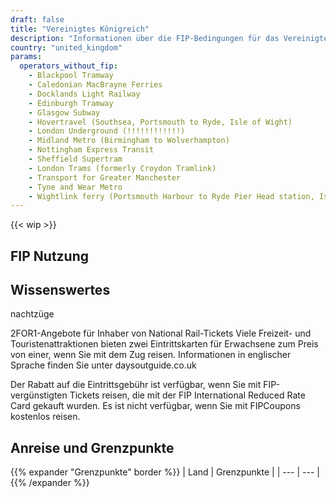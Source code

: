 ```yaml
---
draft: false
title: "Vereinigtes Königreich"
description: "Informationen über die FIP-Bedingungen für das Vereinigte Königreich und für welche Betreiber Vergünstigungen genutzt werden können."
country: "united_kingdom"
params:
  operators_without_fip:
    - Blackpool Tramway
    - Caledonian MacBrayne Ferries
    - Docklands Light Railway
    - Edinburgh Tramway
    - Glasgow Subway
    - Hovertravel (Southsea, Portsmouth to Ryde, Isle of Wight)
    - London Underground (!!!!!!!!!!!!)
    - Midland Metro (Birmingham to Wolverhampton)
    - Nottingham Express Transit
    - Sheffield Supertram
    - London Trams (formerly Croydon Tramlink)
    - Transport for Greater Manchester
    - Tyne and Wear Metro
    - Wightlink ferry (Portsmouth Harbour to Ryde Pier Head station, Isle of Wight)
---
```

<!-- UK ist ein bisschen anders. Hier gibt es keine Zugkategorien, sondern ganz viele Betreiber, bei den man gucken muss, ob FIP dort gilt. Daher ist es hier wahrscheinlich sinnvoll auch andere Betreiber aufzuführen ohne FIP, auch wenn es oft Straßenbahnen und U-Bahnen sind. Für den User ist es sonst schwer zu unterscheiden warum auf der Elizabeth Line FIP gilt, auf anderen U-Bahn Linien aber beispielsweise nicht. -->



{{< wip >}}

## FIP Nutzung

<!--
    Ein kurzer zusammenfassender Text, der folgende Fragen in dieser Reihenfolge beantworten sollte:
    - Welche FIP Fahrtkarten (FIP 50/FIP Freifahrtsscheine) werden im Land anerkannt und bei welchen Bahngesellschaften?
    - Welche Besonderheiten bei der Nutzung von FIP gibt es bei den jeweiligen Bahngesellschaften? (Verlinkung zur Bahngesellschaft hinzufügen)
    - Welche Bahngesellschaften erkennen keine FIP-Fahrkarten an und wie erkennt man diese Bahngesellschaften in der Verbindungsaufkunft?
-->

## Wissenswertes

<!--
    Ein kurzer Abschnitt über die allgemeine Zugsituation im Land. Folgende Themen können bspw. behandelt werden:
    - Ausbaustand des Bahnnetzes
    - wichtige Verbindungen
    - Qualität und Zustand der Züge
    - Pünktlichkeit
    - Taktung
    - Besondere Züge/Strecken/Linien
    - Schöne Bahnhöfe
-->

nachtzüge

2FOR1-Angebote für Inhaber von National Rail-Tickets
Viele Freizeit- und Touristenattraktionen bieten zwei Eintrittskarten für Erwachsene zum Preis von
einer, wenn Sie mit dem Zug reisen. Informationen in englischer Sprache finden Sie unter
daysoutguide.co.uk

Der Rabatt auf die Eintrittsgebühr ist verfügbar, wenn Sie mit FIP-vergünstigten Tickets reisen, die
mit der FIP International Reduced Rate Card gekauft wurden. Es ist nicht verfügbar, wenn Sie mit FIPCoupons kostenlos reisen.

## Anreise und Grenzpunkte

<!--
Nur Grenzpunkte an der Landesgrenze zu anderen Ländern. Diese sollten aufgeführt sein als Land (Bahngesellschaft) und ihre Grenzpunkte.
-->

{{% expander "Grenzpunkte" border %}}
| Land | Grenzpunkte |
| --- | --- |
{{% /expander %}}

### <Name des Nachbarlandes>

<!--
  Welche Routen kann man aus dem entsprechenden Land nutzen.
  Welche Hinweise & Empfehlungen gibt es für die Einreise aus dem Land
-->

